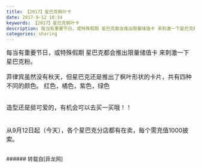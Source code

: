 ```yaml
---
title: 【2017】星巴克枫叶卡
date: 2017-9-12 18:34
keywords: 【2017】星巴克枫叶卡
description: 每当有重要节日，或特殊假期 星巴克都会推出限量储值卡 来刺激一下星巴克粉。 菲律宾虽然没有秋天，但星巴克还是推出了枫叶形状的卡片，共有四种不同的颜色。 红色，橘色，紫色，绿色 造型还是挺可爱的，有机会可以去买一买哦！！ 从9月12日起（今天），各个星巴克分店都有在卖，每个需充值1000披索。
categories: sharing
---
```

<td class="t_f" id="postmessage_881473">

<font size="3">每当有重要节日，或特殊假期 星巴克都会推出限量储值卡 来刺激一下星巴克粉。 </font><font size="3"><br/>
</font><br/>
<font size="3">菲律宾虽然没有秋天，但星巴克还是推出了枫叶形状的卡片，</font><font size="3">共有四种不同的颜色。 红色，橘色，紫色，绿色 </font><font size="3"><br/>
</font><br/>
<img alt="" border="0" class="zoom" data-cf-modified-30e1f18e7d7d82be217b2131-="" file="https://scontent.fmnl8-1.fna.fbcdn.net/v/t1.0-9/21432917_10157101630427925_4701241902755379463_n.jpg?oh=3f97db3d52f835d1f0bba0da76e68bb0&amp;oe=5A49350C" id="aimg_exzaq" lazyloadthumb="1" onclick="" onmouseover="" src="https://scontent.fmnl8-1.fna.fbcdn.net/v/t1.0-9/21432917_10157101630427925_4701241902755379463_n.jpg?oh=3f97db3d52f835d1f0bba0da76e68bb0&amp;oe=5A49350C"/><br/>
<br/>
<font size="3">造型还是挺可爱的，有机会可以去买一买哦！！ </font><br/>
<font size="3"><br/>
</font><br/>
<font size="3">从9月12日起（今天），各个星巴克分店都有在卖，每个需充值1000披索。</font><br/>
<br/>
</td>
###### 转载自[菲龙网]
